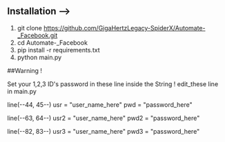 ## Installation -->

1. git clone https://github.com/GigaHertzLegacy-SpiderX/Automate-_Facebook.git
2. cd Automate-_Facebook
3. pip install -r requirements.txt
4. python main.py

##Warning !

Set your 1,2,3 ID's password in these line inside the String !
edit_these line in main.py

line(--44, 45--)
usr = "user_name_here"
pwd = "password_here"

line(--63, 64--)
usr2 = "user_name_here"
pwd2 = "password_here"

line(--82, 83--)
usr3 = "user_name_here"
pwd3 = "password_here"


